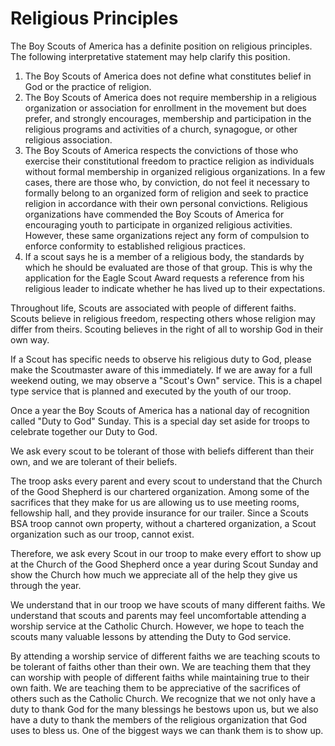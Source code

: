 # Religious Principles

The Boy Scouts of America has a definite position on religious principles. The following interpretative  statement may help clarify this position.

1. The Boy Scouts of America does not define what constitutes belief in God or the practice of religion.
2. The Boy Scouts of America does not require membership in a religious organization or  association for enrollment in the movement but does prefer, and strongly encourages, membership and participation in the religious programs and activities of a church, synagogue, or other religious association.
3. The Boy Scouts of America respects the convictions of those who exercise their constitutional freedom to practice religion as individuals without formal membership in organized religious  organizations. In a few cases, there are those who, by conviction, do not feel it necessary to formally belong to an organized form of religion and seek to practice religion in accordance with their own personal convictions. Religious organizations have commended the Boy Scouts of America for encouraging youth to participate in organized religious activities. However, these  same organizations reject any form of compulsion to enforce conformity to established religious practices.
4. If a scout says he is a member of a religious body, the standards by which he should be evaluated are those of that group. This is why the application for the Eagle Scout Award requests a reference from his religious leader to indicate whether he has lived up to their expectations.

Throughout life, Scouts are associated with people of different faiths. Scouts believe in religious freedom, respecting others whose religion may differ from theirs. Scouting believes in the right of all to worship  God in their own way.

If a Scout has specific needs to observe his religious duty to God, please make the Scoutmaster aware of this immediately. If we are away for a full weekend outing, we may observe a "Scout's Own" service. This is a chapel type service that is planned and executed by the youth of our troop.

Once a year the Boy Scouts of America has a national day of recognition called "Duty to God" Sunday. This is a special day set aside for troops to celebrate together our Duty to God.

We ask every scout to be tolerant of those with beliefs different than their own, and we are tolerant of their beliefs.

The troop asks every parent and every scout to understand that the Church of the Good Shepherd is our  chartered organization. Among some of the sacrifices that they make for us are allowing us to use  meeting rooms, fellowship hall, and they provide insurance for our trailer. Since a Scouts BSA troop cannot own property, without a chartered organization, a Scout organization such as our troop, cannot exist.

Therefore, we ask every Scout in our troop to make every effort to show up at the Church of the Good  Shepherd once a year during Scout Sunday and show the Church how much we appreciate all of the help  they give us through the year.

We understand that in our troop we have scouts of many different faiths. We understand that scouts and parents may feel uncomfortable attending a worship service at the Catholic Church. However, we hope to teach the scouts many valuable lessons by attending the Duty to God service.

By attending a worship service of different faiths we are teaching scouts to be tolerant of faiths other than  their own. We are teaching them that they can worship with people of different faiths while maintaining true to their own faith. We are teaching them to be appreciative of the sacrifices of others such as the Catholic Church. We recognize that we not only have a duty to thank God for the many blessings he bestows upon us, but we also have a duty to thank the members of the religious organization that God uses to bless us. One of the biggest ways we can thank them is to show up.
